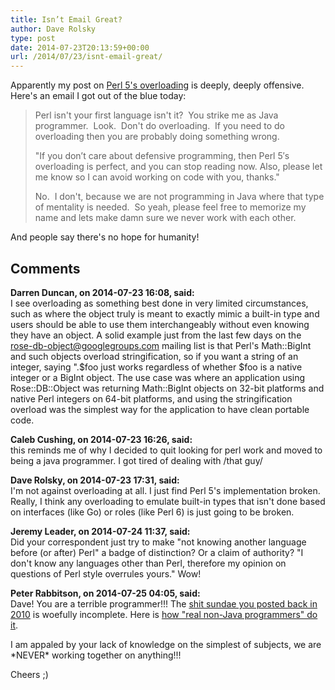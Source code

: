 ```yaml
---
title: Isn’t Email Great?
author: Dave Rolsky
type: post
date: 2014-07-23T20:13:59+00:00
url: /2014/07/23/isnt-email-great/
---
```

Apparently my post on [Perl 5's overloading][1] is deeply, deeply offensive. Here's an email I got out of the blue today:

> Perl isn't your first language isn't it?  You strike me as Java programmer.  Look.  Don't do overloading.  If you need to do overloading then you are probably doing something wrong.
> 
> "If you don’t care about defensive programming, then Perl 5′s overloading is perfect, and you can stop reading now. Also, please let me know so I can avoid working on code with you, thanks."
> 
> No.  I don't, because we are not programming in Java where that type of mentality is needed.  So yeah, please feel free to memorize my name and lets make damn sure we never work with each other. 

And people say there's no hope for humanity!

 [1]: http://blog.urth.org/2010/10/16/whats-wrong-with-perl-5s-overloading/

## Comments

**Darren Duncan, on 2014-07-23 16:08, said:**  
I see overloading as something best done in very limited circumstances, such as where the object truly is meant to exactly mimic a built-in type and users should be able to use them interchangeably without even knowing they have an object. A solid example just from the last few days on the rose-db-object@googlegroups.com mailing list is that Perl's Math::BigInt and such objects overload stringification, so if you want a string of an integer, saying ".$foo just works regardless of whether $foo is a native integer or a BigInt object. The use case was where an application using Rose::DB::Object was returning Math::BigInt objects on 32-bit platforms and native Perl integers on 64-bit platforms, and using the stringification overload was the simplest way for the application to have clean portable code.

**Caleb Cushing, on 2014-07-23 16:26, said:**  
this reminds me of why I decided to quit looking for perl work and moved to being a java programmer. I got tired of dealing with /that guy/

**Dave Rolsky, on 2014-07-23 17:31, said:**  
I'm not against overloading at all. I just find Perl 5's implementation broken. Really, I think any overloading to emulate built-in types that isn't done based on interfaces (like Go) or roles (like Perl 6) is just going to be broken.

**Jeremy Leader, on 2014-07-24 11:37, said:**  
Did your correspondent just try to make "not knowing another language before (or after) Perl" a badge of distinction? Or a claim of authority? "I don't know any languages other than Perl, therefore my opinion on questions of Perl style overrules yours." Wow!

**Peter Rabbitson, on 2014-07-25 04:05, said:**  
Dave! You are a terrible programmer!!! The [shit sundae you posted back in 2010](http://blog.urth.org/2010/10/16/whats-wrong-with-perl-5s-overloading) is woefully incomplete. Here is [how "real non-Java programmers" do it](https://github.com/dbsrgits/sql-abstract/blob/e8d729d48/lib/SQL/Abstract.pm#L93-L127). 

I am appaled by your lack of knowledge on the simplest of subjects, we are \*NEVER\* working together on anything!!!

Cheers ;)
